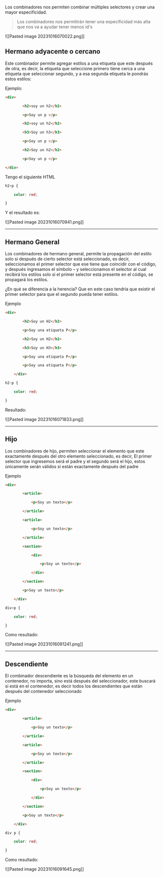 Los combinadores nos permiten combinar múltiples selectores y crear una mayor especificidad.

> Los combinadores nos permitirán tener una especificidad más alta que nos va a ayudar tener menos id's

![[Pasted image 20231016070022.png]]

## Hermano adyacente o cercano 
Este combinador permite agregar estilos a una etiqueta que este después de otra, es decir, la etiqueta que seleccione primero tiene cerca a una etiqueta que seleccionar segundo, y a esa segunda etiqueta le pondrás estos estilos: 

Ejemplo:
```HTML
<div>

        <h2>soy un h2</h2>

        <p>Soy un p </p>

        <h2>soy un h2</h2>

        <h3>Soy un h3</h3>

        <p>Soy un p </p>

        <h2>Soy un h2</h2>

        <p>Soy un p </p>

</div>
```

Tengo el siguiente HTML

```CSS
h2+p {

    color: red;

}
```

Y el resultado es:

![[Pasted image 20231016070941.png]]

---
## Hermano General
Los combinadores de hermano general, permite la propagación del estilo solo si después de cierto selector está seleccionado, es decir, seleccionamos el primer selector que ese tiene que coincidir con el código, y después ingresamos el símbolo **`~`** y seleccionamos el selector al cual recibirá los estilos solo si el primer selector está presente en el código, se propagará los estilos.

¿En qué se diferencia a la herencia? 
Que en este caso tendría que existir el primer selector para que el segundo pueda tener estilos.

Ejemplo 
```HTML
<div>

        <h2>Soy un H2</h2>

        <p>Soy una etiqueta P</p>

        <h2>Soy un H2</h2>

        <h3>Soy un H3</h3>

        <p>Soy una etiqueta P</p>

        <p>Soy una etiqueta P</p>

    </div>
```

```CSS
h2~p {

    color: red;

}
```
Resultado:

![[Pasted image 20231016071833.png]]

---
## Hijo

Los combinadores de hijo, permiten seleccionar el elemento que este exactamente después del otro elemento seleccionado, es decir, El primer selector que ingresemos será el padre y el segundo será el hijo, estos únicamente serán válidos si están exactamente después del padre 

Ejemplo 
```HTML
<div>

        <article>

            <p>Soy un texto</p>

        </article>

        <article>

            <p>Soy un texto</p>

        </article>

        <section>

            <div>

                <p>Soy un texto</p>

            </div>

        </section>

        <p>Soy un texto</p>

    </div>
```

```CSS
div>p {

    color: red;

}
```

Como resultado: 

![[Pasted image 20231016091241.png]]


--- 
## Descendiente

El combinador descendiente es la búsqueda del elemento en un contenedor, no importa, sino está después del seleccionador, este buscará si está en el contenedor, es decir todos los descendientes que están después del contenedor seleccionado

Ejemplo 
```HTML
<div>

        <article>

            <p>Soy un texto</p>

        </article>

        <article>

            <p>Soy un texto</p>

        </article>

        <section>

            <div>

                <p>Soy un texto</p>

            </div>

        </section>

        <p>Soy un texto</p>

    </div>
```

```CSS
div p {

    color: red;

}
```

Como resultado:

![[Pasted image 20231016091645.png]]
